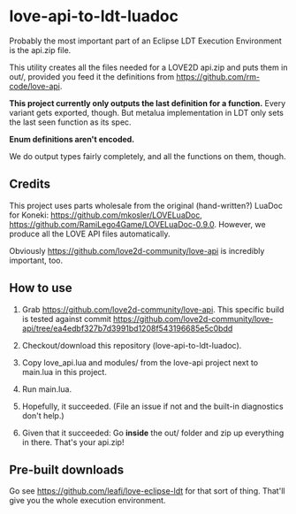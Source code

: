 # love-api-to-ldt-luadoc

Probably the most important part of an Eclipse LDT Execution Environment is the api.zip file.

This utility creates all the files needed for a LOVE2D api.zip and puts them in out/, provided you feed it the definitions from https://github.com/rm-code/love-api.

**This project currently only outputs the last definition for a function.** Every variant gets exported, though. But metalua implementation in LDT only sets the last seen function as its spec.

**Enum definitions aren't encoded.**

We do output types fairly completely, and all the functions on them, though.

## Credits

This project uses parts wholesale from the original (hand-written?) LuaDoc for Koneki: https://github.com/mkosler/LOVELuaDoc, https://github.com/RamiLego4Game/LOVELuaDoc-0.9.0. However, we produce all the LOVE API files automatically.

Obviously https://github.com/love2d-community/love-api is incredibly important, too.

## How to use

1. Grab https://github.com/love2d-community/love-api. This specific build is tested against commit https://github.com/love2d-community/love-api/tree/ea4edbf327b7d3991bd1208f543196685e5c0bdd

2. Checkout/download this repository (love-api-to-ldt-luadoc).

3. Copy love_api.lua and modules/ from the love-api project next to main.lua in this project.

4. Run main.lua.

5. Hopefully, it succeeded. (File an issue if not and the built-in diagnostics don't help.)

6. Given that it succeeded: Go **inside** the out/ folder and zip up everything in there. That's your api.zip!

## Pre-built downloads

Go see https://github.com/leafi/love-eclipse-ldt for that sort of thing. That'll give you the whole execution environment.
